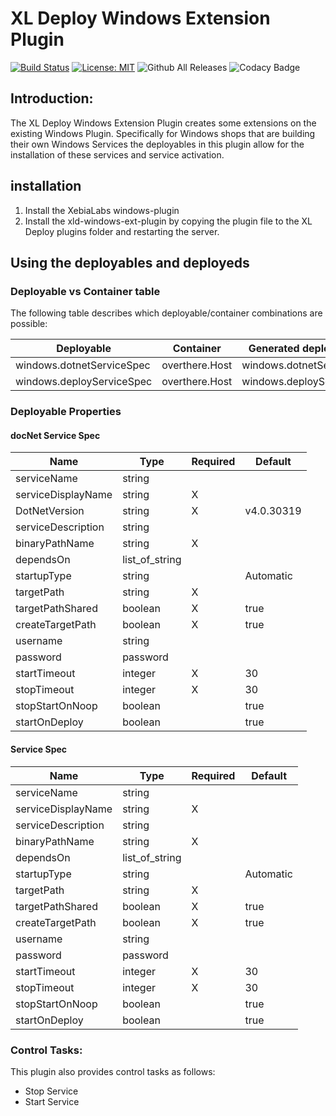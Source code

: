 # XL Deploy Windows Extension Plugin

[![Build Status][xld-windows-ext-plugin-travis-image]][xld-windows-ext-plugin-travis-url]
[![License: MIT][xld-windows-ext-plugin-license-image]][xld-windows-ext-plugin-license-url]
![Github All Releases][xld-windows-ext-plugin-downloads-image]
![Codacy Badge][xld-windows-ext-plugin-codacy-image]

[xld-windows-ext-plugin-travis-image]: https://travis-ci.org/xebialabs-community/xld-windows-ext-plugin.svg?branch=master
[xld-windows-ext-plugin-travis-url]: https://travis-ci.org/xebialabs-community/xld-windows-ext-plugin
[xld-windows-ext-plugin-license-image]: https://img.shields.io/badge/License-MIT-yellow.svg
[xld-windows-ext-plugin-license-url]: https://opensource.org/licenses/MIT
[xld-windows-ext-plugin-downloads-image]: https://img.shields.io/github/downloads/xebialabs-community/xld-windows-ext-plugin/total.svg
[xld-windows-ext-plugin-codacy-image]: https://api.codacy.com/project/badge/Grade/4212b8dfa4cd4cb6893322b162261f31

## Introduction:

The XL Deploy Windows Extension Plugin creates some extensions on the existing Windows Plugin.  Specifically for Windows shops that are building their own Windows Services the deployables in this plugin allow for the installation of these services and service activation.

## installation

1. Install the XebiaLabs windows-plugin
2. Install the xld-windows-ext-plugin by copying the plugin file to the XL Deploy plugins folder and restarting the server.


## Using the deployables and deployeds

### Deployable vs Container table

The following table describes which deployable/container combinations are possible:

|         Deployable        |   Container    |  Generated deployed   |
|---------------------------|----------------|-----------------------|
| windows.dotnetServiceSpec | overthere.Host | windows.dotnetService |
| windows.deployServiceSpec | overthere.Host | windows.deployService |

### Deployable Properties

#### docNet Service Spec

  |  Name                    | Type           | Required | Default    |
  |--------------------------|----------------|----------|------------|
  | serviceName              | string         |          |            |  
  | serviceDisplayName       | string         |    X     |            |
  | DotNetVersion            | string         |    X     | v4.0.30319 |
  | serviceDescription       | string         |          |            |
  | binaryPathName           | string         |    X     |            |
  | dependsOn                | list_of_string |          |            |
  | startupType              | string         |          | Automatic  |
  | targetPath               | string         |    X     |            |
  | targetPathShared         | boolean        |    X     |  true      |
  | createTargetPath         | boolean        |    X     |  true      |
  | username                 | string         |          |            |
  | password                 | password       |          |            |
  | startTimeout             | integer        |    X     |    30      |
  | stopTimeout              | integer        |    X     |    30      |
  | stopStartOnNoop          | boolean        |          |  true      |
  | startOnDeploy            | boolean        |          |  true      |

#### Service Spec

  |  Name                    | Type           | Required | Default    |
  |--------------------------|----------------|----------|------------|
  | serviceName              | string         |          |            |  
  | serviceDisplayName       | string         |    X     |            |
  | serviceDescription       | string         |          |            |
  | binaryPathName           | string         |    X     |            |
  | dependsOn                | list_of_string |          |            |
  | startupType              | string         |          | Automatic  |
  | targetPath               | string         |    X     |            |
  | targetPathShared         | boolean        |    X     |  true      |
  | createTargetPath         | boolean        |    X     |  true      |
  | username                 | string         |          |            |
  | password                 | password       |          |            |
  | startTimeout             | integer        |    X     |    30      |
  | stopTimeout              | integer        |    X     |    30      |
  | stopStartOnNoop          | boolean        |          |  true      |
  | startOnDeploy            | boolean        |          |  true      |

### Control Tasks:

  This plugin also provides control tasks as follows:
  - Stop Service
  - Start Service
